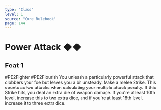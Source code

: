 ```yaml
---
type: "Class"
level: 1
source: "Core Rulebook"
page: 144
---
```

# Power Attack ◆◆
## Feat 1
#PE2Fighter #PE2Flourish 
You unleash a particularly powerful attack that clobbers your foe but leaves you a bit unsteady. Make a melee Strike. This counts as two attacks when calculating your multiple attack penalty. If this Strike hits, you deal an extra die of weapon damage. If you're at least 10th level, increase this to two extra dice, and if you're at least 18th level, increase it to three extra dice.
